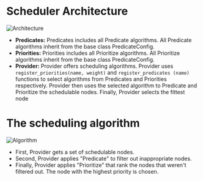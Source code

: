 # Scheduler Architecture #
![Architecture](https://raw.githubusercontent.com/wuchunghsuan/treadmill/dev/2017-5-18/research/Architecture.jpg)
+ **Predicates:**  Predicates includes all Predicate algorithms. All Predicate algorithms inherit from the base class PredicateConfig.
+ **Priorities:**  Priorities includes all Prioritize algorithms. All Prioritize algorithms inherit from the base class PredicateConfig.
+ **Provider:**  Provider offers scheduling algorithms. Provider uses ```register_priorities(name, weight)``` and ```register_predicates (name)``` functions to select algorithms from Predicates and Priorities respectively. Provider then uses the selected algorithm to Predicate and Prioritize the schedulable nodes. Finally, Provider selects the fittest node
# The scheduling algorithm #
![Algorithm](https://raw.githubusercontent.com/wuchunghsuan/treadmill/dev/2017-5-18/research/The%20Scheduling%20Algorithm.jpg)
+ First, Provider gets a set of schedulable nodes.
+ Second, Provider applies "Predicate" to filter out inappropriate nodes.
+ Finally, Provider applies "Prioritize" that rank the nodes that weren't filtered out. The node with the highest priority is chosen.
